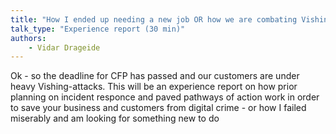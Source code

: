 ```yaml
---
title: "How I ended up needing a new job OR how we are combating Vishing attacks in Sbanken"
talk_type: "Experience report (30 min)"
authors:
    - Vidar Drageide
---
```

Ok - so the deadline for CFP has passed and our customers are under heavy Vishing-attacks. This will be an experience report on how prior planning on incident responce and paved pathways of action work in order to save your business and customers from digital crime - or how I failed miserably and am looking for something new to do 
